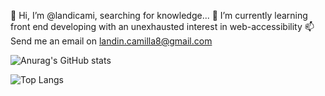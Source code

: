  👋 Hi, I’m @landicami, searching for knowledge...
 🌱 I’m currently learning front end developing with an unexhausted interest in web-accessibility 
 📫 Send me an email on landin.camilla8@gmail.com

![Anurag's GitHub stats](https://github-readme-stats.vercel.app/api?username=användarnamn)


![Top Langs](https://github-readme-stats.vercel.app/api/top-langs/?username=användarnamn&layout=compact)
